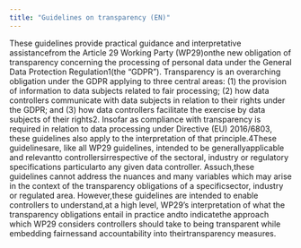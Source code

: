 ```yaml
---
title: "Guidelines on transparency (EN)"
---
```


These guidelines provide practical guidance and interpretative assistancefrom the Article 29 Working Party (WP29)onthe new obligation of transparency concerning the processing of personal data under the General Data Protection Regulation1(the “GDPR”). Transparency is an overarching obligation under the GDPR applying to three central areas: (1) the provision of   information   to   data   subjects   related   to   fair   processing;   (2)   how   data   controllers communicate with data subjects in relation to their rights under the GDPR; and (3) how data controllers facilitate the exercise by data subjects of their rights2. Insofar as compliance with transparency is required in relation to data processing under Directive (EU) 2016/6803, these guidelines  also  apply  to  the  interpretation  of  that  principle.4These  guidelinesare,  like  all WP29 guidelines, intended to be generallyapplicable and relevantto controllersirrespective of the sectoral, industry or regulatory specifications particularto any given data controller. Assuch,these guidelines cannot address the nuances and many variables which may arise in the  context  of  the  transparency obligations of  a specificsector, industry or  regulated area. However,these guidelines are intended to enable controllers to understand,at a high level, WP29’s interpretation of what the transparency obligations entail in practice andto indicatethe  approach  which  WP29  considers  controllers  should  take to  being  transparent  while embedding fairnessand accountability into theirtransparency measures.


